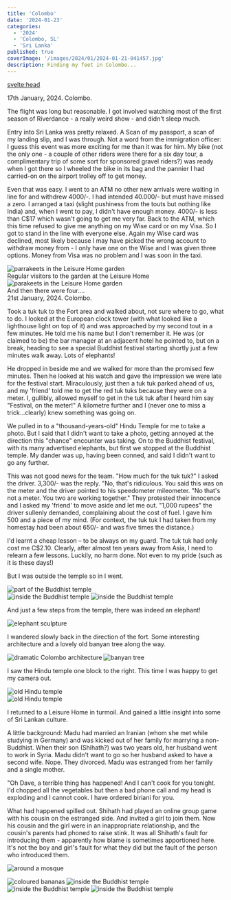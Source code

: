 ```yaml
---
title: 'Colombo'
date: '2024-01-23'
categories:
  - '2024'
  - 'Colombo, SL'
  - 'Sri Lanka'
published: true
coverImage: '/images/2024/01/2024-01-21-041457.jpg'
description: Finding my feet in Colombo...
---
```


<script>
    import Img from '$lib/components/Img.svelte' 
    import DayCardHGroup from '$lib/components/DayCardHGroup.svelte' 
    import FormattedDate from '$lib/components/FormattedDate.svelte'
</script>

<svelte:head>

<title>
2024 Sri Lanka
</title>
</svelte:head>

<section class="card">
  <div class="date">17th January, 2024. Colombo.</div>
  <p>The flight was long but reasonable. I got involved watching most of the first season of Riverdance - a really weird show - and didn't sleep much.</p>

  <p>Entry into Sri Lanka was pretty relaxed. A Scan of my passport, a scan of my landing slip, and I was through. Not a word from the immigration officer: I guess this event was more exciting for me than it was for him. My bike (not the only one - a couple of other riders were there for a six day tour, a complimentary trip of some sort for sponsored gravel riders?) was ready when I got there so I wheeled the bike in its bag and the pannier I had carried-on on the airport trolley off to get money.</p>

  <p>Even that was easy. I went to an ATM no other new arrivals were waiting in line for and withdrew 4000/-. I had intended 40.000/- but must have missed a zero. I arranged a taxi (slight pushiness from the touts but nothing like India) and, when I went to pay, I didn't have enough money. 4000/- is less than C$17 which wasn't going to get me very far. Back to the ATM, which this time refused to give me anything on my Wise card or on my Visa. So I got to stand in the line with everyone else. Again my Wise card was declined, most likely because I may have picked the wrong account to withdraw money from - I only have one on the Wise and I was given three options. Money from Visa was no problem and I was soon in the taxi.</p>
<img
src="/images/2024/01/2024-01-19-032757.jpg"
alt="parrakeets in the Leisure Home garden"
/>
<div class="caption">Regular visitors to the garden at the Leisure Home</div>
<img
src="/images/2024/01/2024-01-19-033722.jpg"
alt="parakeets in the Leisure Home garden"
/>
<div class="caption">And then there were four....</div>
<div class="date">21st January, 2024. Colombo.</div>
<p>Took a tuk tuk to the Fort area and walked about, not sure where to go, what to do. I looked at the European clock tower (with what looked like a lighthouse light on top of it) and was approached by my second tout in a few minutes. He told me his name but I don't remember it. He was (or claimed to be) the bar manager at an adjacent hotel he pointed to, but on a break, heading to see a special Buddhist festival starting shortly just a few minutes walk away. Lots of elephants!</p>
<p>He dropped in beside me and we walked for more than the promised few minutes. Then he looked at his watch and gave the impression we were late for the festival start. Miraculously, just then a tuk tuk parked ahead of us, and my 'friend' told me to get the red tuk tuks because they were on a meter. I, gullibly, allowed myself to get in the tuk tuk after I heard him say "Festival, on the meter!" A kilometre further and I (never one to miss a trick...clearly) knew something was going on.</p> 
<p>We pulled in to a "thousand-years-old" Hindu Temple for me to take a photo. But I said that I didn't want to take a photo, getting annoyed at the direction this "chance" encounter was taking. On to the Buddhist festival, with its many advertised elephants, but first we stopped at the Buddhist temple. My dander was up, having been conned, and said I didn't want to go any further.</p>
<p>This was not good news for the team. "How much for the tuk tuk?" I asked the driver. 3,300/- was the reply. "No, that's ridiculous. You said this was on the meter and the driver pointed to his speedometer mileometer. "No that's not a meter. You two are working together." They protested their innocence and I asked my 'friend' to move aside and let me out. "1,000 rupees" the driver sullenly demanded, complaining about the cost of fuel. I gave him 500 and a piece of my mind. (For context, the tuk tuk I had taken from my homestay had been about 650/- and was five times the distance.)</p> 
<p>I'd learnt a cheap lesson &ndash; to be always on my guard. The tuk tuk had only cost me C$2.10. Clearly, after almost ten years away from Asia, I need to relearn a few lessons. Luckily, no harm done. Not even to my pride (such as it is these days!)</p>
<p>But I was outside the temple so in I went.</p>
<div class="w-80">
  <img
    src="/images/2024/01/2024-01-21-040322.jpg"
    alt="part of the Buddhist temple"
  />
</div>
<img
  src="/images/2024/01/2024-01-21-040832.jpg"
  alt="inside the Buddhist temple"
/>
<img
  src="/images/2024/01/2024-01-21-041457.jpg"
  alt="inside the Buddhist temple"
/>
<p>And just a few steps from the temple, there was indeed an elephant!</p>
<img
  src="/images/2024/01/2024-01-21-041804.jpg"
  alt="elephant sculpture"
/>
<p>I wandered slowly back in the direction of the fort. Some interesting architecture and a lovely old banyan tree along the way.</p>
<img
  src="/images/2024/01/2024-01-21-043440.jpg"
  alt="dramatic Colombo architecture"
/>
<img
  src="/images/2024/01/2024-01-21-043610.jpg"
  alt="banyan tree"
/>
<p>I saw the Hindu temple one block to the right. This time I was happy to get my camera out.</p>
<div class="w-90">
  <img
    src="/images/2024/01/2024-01-21-045453.jpg"
    alt="old Hindu temple"
  />
</div>
<img
    src="/images/2024/01/2024-01-21-050059.jpg"
    alt="old Hindu temple"
  />
<p>I returned to a Leisure Home in turmoil. And gained a little insight into some of Sri Lankan culture.</p>
<Callout>A little background: Madu had married an Iranian (whom she met while studying in Germany) and was kicked out of her family for marrying a non-Buddhist. When their son (Shihath?) was two years old, her husband went to work in Syria. Madu didn't want to go so her husband asked to have a second wife. Nope. They divorced. Madu was estranged from her family and a single mother. </Callout>
<p>"Oh Dave, a terrible thing has happened! And I can't cook for you tonight. I'd chopped all the vegetables but then a bad phone call and my head is exploding and I cannot cook. I have ordered biriani for you.</p>
<p>What had happened spilled out. Shihath had played an online group game with his cousin on the estranged side. And invited a girl to join them. Now his cousin and the girl were in an inappropriate relationship, and the cousin's parents had phoned to raise stink. It was all Shihath's fault for introducing them - apparently how blame is sometimes apportioned here. It's not the boy and girl's fault for what they did but the fault of the person who introduced them.</p>
<!-- <p>Shitath had a slight friendship (which Madu had forbidden) with one of his cousins on the estranged side. He also invited a girl to play group online games with them both. Just the once. But then he didn't hear from his friend for a few months and didn't know his friend had struck up a friendship with the girl. Who was "not a good girl, disrespects her parents, and has had lots of boyfriends, taking their money." Now the boy had entertained the girl in his parent's house while they were out. A big no-no. Now the parent's had called Madu to blame her (or her son, this was a little unclear)</p> -->
<img
src="/images/2024/01/P1000470.jpg"
alt="around a mosque"
/>

<img
src="/images/2024/01/P1000473.jpg"
alt="coloured bananas"
/>
<img
src="/images/2024/01/P1000480.jpg"
alt="inside the Buddhist temple"
/>
<img
src="/images/2024/01/P1000472.jpg"
alt="inside the Buddhist temple"
/>
<img
src="/images/2024/01/P1000475.jpg"
alt="inside the Buddhist temple"
/>

</section>

<!-- <style>
  .caption {
    margin-top: -1.5em;
  }
  p {
    margin: 0;
    margin-top: 0.5em;
  }

  picture + p {
    margin-top: -0.5em;
  }

</style> -->
